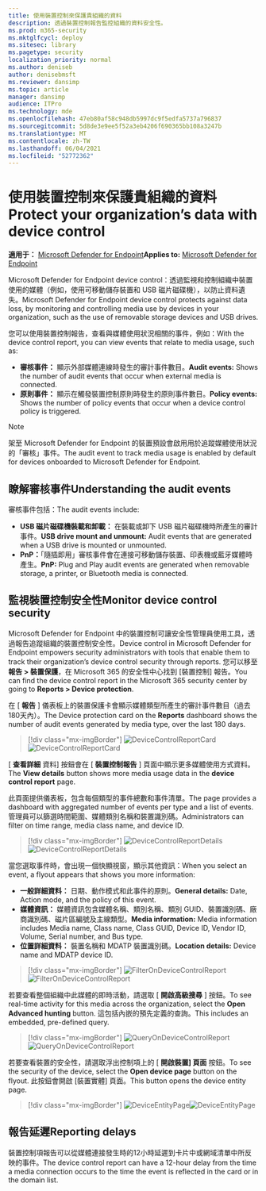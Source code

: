 ```yaml
---
title: 使用裝置控制來保護貴組織的資料
description: 透過裝置控制報告監控組織的資料安全性。
ms.prod: m365-security
ms.mktglfcycl: deploy
ms.sitesec: library
ms.pagetype: security
localization_priority: normal
ms.author: deniseb
author: denisebmsft
ms.reviewer: dansimp
ms.topic: article
manager: dansimp
audience: ITPro
ms.technology: mde
ms.openlocfilehash: 47eb80af58c948db5997dc9f5edfa5737a796837
ms.sourcegitcommit: 5d8de3e9ee5f52a3eb4206f690365bb108a3247b
ms.translationtype: MT
ms.contentlocale: zh-TW
ms.lasthandoff: 06/04/2021
ms.locfileid: "52772362"
---
```

# <a name="protect-your-organizations-data-with-device-control"></a><span data-ttu-id="386e0-103">使用裝置控制來保護貴組織的資料</span><span class="sxs-lookup"><span data-stu-id="386e0-103">Protect your organization’s data with device control</span></span>

<span data-ttu-id="386e0-104">**適用于：** [Microsoft Defender for Endpoint](https://go.microsoft.com/fwlink/p/?linkid=2069559)</span><span class="sxs-lookup"><span data-stu-id="386e0-104">**Applies to:** [Microsoft Defender for Endpoint](https://go.microsoft.com/fwlink/p/?linkid=2069559)</span></span>

<span data-ttu-id="386e0-105">Microsoft Defender for Endpoint device control：透過監視和控制組織中裝置使用的媒體（例如，使用可移動儲存裝置和 USB 磁片磁碟機），以防止資料遺失。</span><span class="sxs-lookup"><span data-stu-id="386e0-105">Microsoft Defender for Endpoint device control protects against data loss, by monitoring and controlling media use by devices in your organization, such as the use of removable storage devices and USB drives.</span></span>

<span data-ttu-id="386e0-106">您可以使用裝置控制報告，查看與媒體使用狀況相關的事件，例如：</span><span class="sxs-lookup"><span data-stu-id="386e0-106">With the device control report, you can view events that relate to media usage, such as:</span></span>

- <span data-ttu-id="386e0-107">**審核事件：** 顯示外部媒體連線時發生的審計事件數目。</span><span class="sxs-lookup"><span data-stu-id="386e0-107">**Audit events:** Shows the number of audit events that occur when external media is connected.</span></span>
- <span data-ttu-id="386e0-108">**原則事件：** 顯示在觸發裝置控制原則時發生的原則事件數目。</span><span class="sxs-lookup"><span data-stu-id="386e0-108">**Policy events:** Shows the number of policy events that occur when a device control policy is triggered.</span></span>

> [!NOTE]
> <span data-ttu-id="386e0-109">架至 Microsoft Defender for Endpoint 的裝置預設會啟用用於追蹤媒體使用狀況的「審核」事件。</span><span class="sxs-lookup"><span data-stu-id="386e0-109">The audit event to track media usage is enabled by default for devices onboarded to Microsoft Defender for Endpoint.</span></span>

## <a name="understanding-the-audit-events"></a><span data-ttu-id="386e0-110">瞭解審核事件</span><span class="sxs-lookup"><span data-stu-id="386e0-110">Understanding the audit events</span></span>

<span data-ttu-id="386e0-111">審核事件包括：</span><span class="sxs-lookup"><span data-stu-id="386e0-111">The audit events include:</span></span>

- <span data-ttu-id="386e0-112">**USB 磁片磁碟機裝載和卸載：** 在裝載或卸下 USB 磁片磁碟機時所產生的審計事件。</span><span class="sxs-lookup"><span data-stu-id="386e0-112">**USB drive mount and unmount:** Audit events that are generated when a USB drive is mounted or unmounted.</span></span>
- <span data-ttu-id="386e0-113">**PnP：**「隨插即用」審核事件會在連接可移動儲存裝置、印表機或藍牙媒體時產生。</span><span class="sxs-lookup"><span data-stu-id="386e0-113">**PnP:** Plug and Play audit events are generated when removable storage, a printer, or Bluetooth media is connected.</span></span>

## <a name="monitor-device-control-security"></a><span data-ttu-id="386e0-114">監視裝置控制安全性</span><span class="sxs-lookup"><span data-stu-id="386e0-114">Monitor device control security</span></span>

<span data-ttu-id="386e0-115">Microsoft Defender for Endpoint 中的裝置控制可讓安全性管理員使用工具，透過報告追蹤組織的裝置控制安全性。</span><span class="sxs-lookup"><span data-stu-id="386e0-115">Device control in Microsoft Defender for Endpoint empowers security administrators with tools that enable them to track their organization’s device control security through reports.</span></span> <span data-ttu-id="386e0-116">您可以移至 **報告 > 裝置保護**，在 Microsoft 365 的安全性中心找到 [裝置控制] 報告。</span><span class="sxs-lookup"><span data-stu-id="386e0-116">You can find the device control report in the Microsoft 365 security center by going to **Reports > Device protection**.</span></span>

<span data-ttu-id="386e0-117">在 [ **報告** ] 儀表板上的裝置保護卡會顯示媒體類型所產生的審計事件數目（過去180天內）。</span><span class="sxs-lookup"><span data-stu-id="386e0-117">The Device protection card on the **Reports** dashboard shows the number of audit events generated by media type, over the last 180 days.</span></span>

> [!div class="mx-imgBorder"]
> <span data-ttu-id="386e0-118">![DeviceControlReportCard](images/devicecontrolcard.png)</span><span class="sxs-lookup"><span data-stu-id="386e0-118">![DeviceControlReportCard](images/devicecontrolcard.png)</span></span>

<span data-ttu-id="386e0-119">[ **查看詳細** 資料] 按鈕會在 [ **裝置控制報告** ] 頁面中顯示更多媒體使用方式資料。</span><span class="sxs-lookup"><span data-stu-id="386e0-119">The **View details** button shows more media usage data in the **device control report** page.</span></span>

<span data-ttu-id="386e0-120">此頁面提供儀表板，包含每個類型的事件總數和事件清單。</span><span class="sxs-lookup"><span data-stu-id="386e0-120">The page provides a dashboard with aggregated number of events per type and a list of events.</span></span> <span data-ttu-id="386e0-121">管理員可以篩選時間範圍、媒體類別名稱和裝置識別碼。</span><span class="sxs-lookup"><span data-stu-id="386e0-121">Administrators can filter on time range, media class name, and device ID.</span></span>

> [!div class="mx-imgBorder"]
> <span data-ttu-id="386e0-122">![DeviceControlReportDetails](images/Detaileddevicecontrolreport.png)</span><span class="sxs-lookup"><span data-stu-id="386e0-122">![DeviceControlReportDetails](images/Detaileddevicecontrolreport.png)</span></span>

<span data-ttu-id="386e0-123">當您選取事件時，會出現一個快顯視窗，顯示其他資訊：</span><span class="sxs-lookup"><span data-stu-id="386e0-123">When you select an event, a flyout appears that shows you more information:</span></span>

- <span data-ttu-id="386e0-124">**一般詳細資料：** 日期、動作模式和此事件的原則。</span><span class="sxs-lookup"><span data-stu-id="386e0-124">**General details:** Date, Action mode, and the policy of this event.</span></span>
- <span data-ttu-id="386e0-125">**媒體資訊：** 媒體資訊包含媒體名稱、類別名稱、類別 GUID、裝置識別碼、廠商識別碼、磁片區編號及主線類型。</span><span class="sxs-lookup"><span data-stu-id="386e0-125">**Media information:** Media information includes Media name, Class name, Class GUID, Device ID, Vendor ID, Volume, Serial number, and Bus type.</span></span>
- <span data-ttu-id="386e0-126">**位置詳細資料：** 裝置名稱和 MDATP 裝置識別碼。</span><span class="sxs-lookup"><span data-stu-id="386e0-126">**Location details:** Device name and MDATP device ID.</span></span>

> [!div class="mx-imgBorder"]
> <span data-ttu-id="386e0-127">![FilterOnDeviceControlReport](images/devicecontrolreportfilter.png)</span><span class="sxs-lookup"><span data-stu-id="386e0-127">![FilterOnDeviceControlReport](images/devicecontrolreportfilter.png)</span></span>

<span data-ttu-id="386e0-128">若要查看整個組織中此媒體的即時活動，請選取 [ **開啟高級搜尋** ] 按鈕。</span><span class="sxs-lookup"><span data-stu-id="386e0-128">To see real-time activity for this media across the organization, select the **Open Advanced hunting** button.</span></span> <span data-ttu-id="386e0-129">這包括內嵌的預先定義的查詢。</span><span class="sxs-lookup"><span data-stu-id="386e0-129">This includes an embedded, pre-defined query.</span></span>

> [!div class="mx-imgBorder"]
> <span data-ttu-id="386e0-130">![QueryOnDeviceControlReport](images/Devicecontrolreportquery.png)</span><span class="sxs-lookup"><span data-stu-id="386e0-130">![QueryOnDeviceControlReport](images/Devicecontrolreportquery.png)</span></span>

<span data-ttu-id="386e0-131">若要查看裝置的安全性，請選取浮出控制項上的 [ **開啟裝置] 頁面** 按鈕。</span><span class="sxs-lookup"><span data-stu-id="386e0-131">To see the security of the device, select the **Open device page** button on the flyout.</span></span> <span data-ttu-id="386e0-132">此按鈕會開啟 [裝置實體] 頁面。</span><span class="sxs-lookup"><span data-stu-id="386e0-132">This button opens the device entity page.</span></span>

> [!div class="mx-imgBorder"]
> <span data-ttu-id="386e0-133">![DeviceEntityPage](images/Devicesecuritypage.png)</span><span class="sxs-lookup"><span data-stu-id="386e0-133">![DeviceEntityPage](images/Devicesecuritypage.png)</span></span>

## <a name="reporting-delays"></a><span data-ttu-id="386e0-134">報告延遲</span><span class="sxs-lookup"><span data-stu-id="386e0-134">Reporting delays</span></span>

<span data-ttu-id="386e0-135">裝置控制項報告可以從媒體連接發生時的12小時延遲到卡片中或網域清單中所反映的事件。</span><span class="sxs-lookup"><span data-stu-id="386e0-135">The device control report can have a 12-hour delay from the time a media connection occurs to the time the event is reflected in the card or in the domain list.</span></span>

